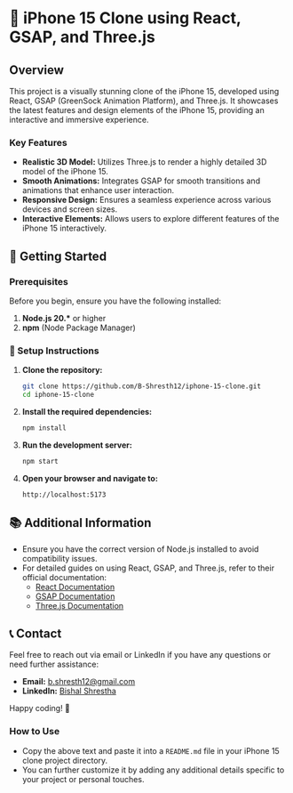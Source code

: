 # 📱 iPhone 15 Clone using React, GSAP, and Three.js

## Overview

This project is a visually stunning clone of the iPhone 15, developed using React, GSAP (GreenSock Animation Platform), and Three.js. It showcases the latest features and design elements of the iPhone 15, providing an interactive and immersive experience.

### Key Features
- **Realistic 3D Model:** Utilizes Three.js to render a highly detailed 3D model of the iPhone 15.
- **Smooth Animations:** Integrates GSAP for smooth transitions and animations that enhance user interaction.
- **Responsive Design:** Ensures a seamless experience across various devices and screen sizes.
- **Interactive Elements:** Allows users to explore different features of the iPhone 15 interactively.

## 🚀 Getting Started

### Prerequisites
Before you begin, ensure you have the following installed:

1. **Node.js 20.\*** or higher
2. **npm** (Node Package Manager)

### 🔧 Setup Instructions

1. **Clone the repository:**
    ```bash
    git clone https://github.com/B-Shresth12/iphone-15-clone.git
    cd iphone-15-clone
    ```

2. **Install the required dependencies:**
    ```bash
    npm install
    ```

3. **Run the development server:**
    ```bash
    npm start
    ```

4. **Open your browser and navigate to:**
   ```
   http://localhost:5173
   ```

## 📚 Additional Information

- Ensure you have the correct version of Node.js installed to avoid compatibility issues.
- For detailed guides on using React, GSAP, and Three.js, refer to their official documentation:
  - [React Documentation](https://reactjs.org/docs/getting-started.html)
  - [GSAP Documentation](https://greensock.com/docs/)
  - [Three.js Documentation](https://threejs.org/docs/)

## 📞 Contact
Feel free to reach out via email or LinkedIn if you have any questions or need further assistance:
- **Email:** [b.shresth12@gmail.com](mailto:b.shresth12@gmail.com)
- **LinkedIn:** [Bishal Shrestha](https://www.linkedin.com/in/bishal-shrestha-852a65262/)

Happy coding! 🎉

### How to Use
- Copy the above text and paste it into a `README.md` file in your iPhone 15 clone project directory.
- You can further customize it by adding any additional details specific to your project or personal touches.

